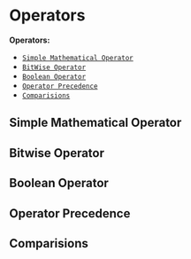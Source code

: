 # Operators

**Operators:**
- [`Simple Mathematical Operator`](operator.md\#simple-mathematical-operator)
- [`BitWise Operator`](operator.md\#bitwise-operator)
- [`Boolean Operator`](operator.md\#boolean-operator)
- [`Operator Precedence`](operator.md\#operator-precedence)
- [`Comparisions`](operator.md\#comparisions)


Simple Mathematical Operator
---


Bitwise Operator
---


Boolean Operator
---


Operator Precedence
---


Comparisions
---


